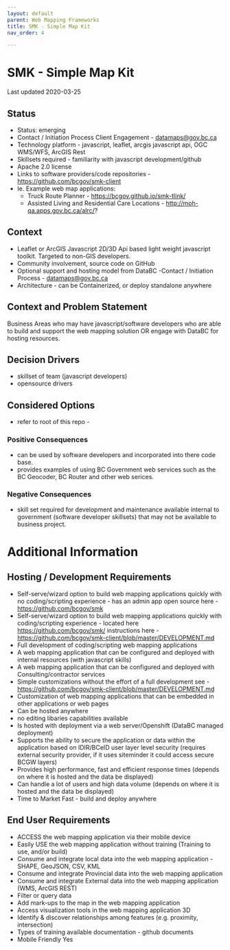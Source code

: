 ```yaml
---
layout: default
parent: Web Mapping Frameworks
title: SMK - Simple Map Kit
nav_order: 4

---
```


# SMK - Simple Map Kit 

Last updated 2020-03-25

## Status

* Status: emerging
* Contact / Initiation Process	Client Engagement -  datamaps@gov.bc.ca
* Technology platform - javascript, leaflet, arcgis javascript api, OGC WMS/WFS, ArcGIS Rest
* Skillsets required - familiarity with javascript development/github
* Apache 2.0 license
* Links to software providers/code repositories - https://github.com/bcgov/smk-client
* Ie. Example web map applications:  
  - Truck Route Planner - https://bcgov.github.io/smk-tlink/
  - Assisted Living and Residential Care Locations - http://moh-qa.apps.gov.bc.ca/alrc/?

## Context

* Leaflet or ArcGIS Javascript 2D/3D Api based light weight javascript toolkit. Targeted to non-GIS developers.
* Community involvement, source code on GitHub
* Optional support and hosting model from DataBC -Contact / Initiation Process - datamaps@gov.bc.ca
* Architecture - can be Containerized, or deploy standalone anywhere

## Context and Problem Statement

Business Areas who may have javascript/software developers who are able to build and support the web mapping solution OR engage with DataBC for hosting resources.

## Decision Drivers

* skillset of team (javascript developers)
* opensource drivers

## Considered Options

* refer to root of this repo - 


### Positive Consequences 

* can be used by software developers and incorporated into there code base.
* provides examples of using BC Government web services such as the BC Geocoder, BC Router and other web serices.


### Negative Consequences 

* skill set required for development and maintenance available internal to government (software developer skillsets) that may not be available to business project.

# Additional Information

## Hosting / Development Requirements
* Self-serve/wizard option to build web mapping applications quickly with no coding/scripting experience - has an admin app open source here - https://github.com/bcgov/smk
* Self-serve/wizard option to build web mapping applications quickly with coding/scripting experience	- located here https://github.com/bcgov/smk/ instructions here - https://github.com/bcgov/smk-client/blob/master/DEVELOPMENT.md
* Full development of coding/scripting web mapping applications
* A web mapping application that can be configured and deployed with internal resources	(with javascript skills)
* A web mapping application that can be configured and deployed with Consulting/contractor services	
* Simple customizations without the effort of a full development see - https://github.com/bcgov/smk-client/blob/master/DEVELOPMENT.md
* Customization of web mapping applications that can be embedded in other applications or web pages
* Can be hosted anywhere
* no editing libaries capabilities available
* Is hosted with deployment via a web server/Openshift (DataBC managed deployment)
* Supports the ability to secure the application or data within the application based on IDIR/BCeID user layer level security (requires external security provider, if it uses siteminder it could access secure BCGW layers)
* Provides high performance, fast and efficient response times (depends on where it is hosted and the data be displayed)
* Can handle a lot of users and high data volume (depends on where it is hosted and the data be displayed)
* Time to Market	Fast - build and deploy anywhere


## End User Requirements	
* ACCESS the web mapping application via their mobile device
* Easily USE the web mapping application without training (Training to use, and/or build)	
* Consume and integrate local data into the web mapping application - SHAPE, GeoJSON, CSV, KML
* Consume and integrate Provincial data into the web mapping application
* Consume and integrate External data into the web mapping application (WMS, ArcGIS REST)
* Filter or query data
* Add mark-ups to the map in the web mapping application
* Access visualization tools in the web mapping application	3D
* Identify & discover relationships among features (e.g. proximity, intersection)
* Types of training available	documentation - github documents
* Mobile Friendly	Yes
